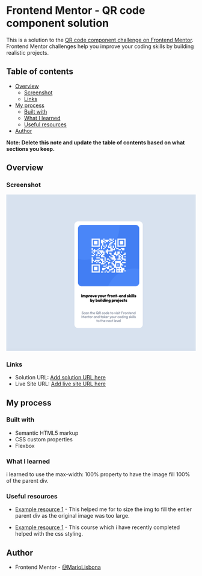 # Frontend Mentor - QR code component solution

This is a solution to the [QR code component challenge on Frontend Mentor](https://www.frontendmentor.io/challenges/qr-code-component-iux_sIO_H). Frontend Mentor challenges help you improve your coding skills by building realistic projects. 

## Table of contents

- [Overview](#overview)
  - [Screenshot](#screenshot)
  - [Links](#links)
- [My process](#my-process)
  - [Built with](#built-with)
  - [What I learned](#what-i-learned)
  - [Useful resources](#useful-resources)
- [Author](#author)

**Note: Delete this note and update the table of contents based on what sections you keep.**

## Overview

### Screenshot

![QR code compenet card](./screenshots/QR%20code%20component.png)

### Links

- Solution URL: [Add solution URL here](https://github.com/MarioLisbona/FEM-qr-code-component-main)
- Live Site URL: [Add live site URL here](https://mariolisbona.github.io/FEM-qr-code-component-main/)

## My process

### Built with

- Semantic HTML5 markup
- CSS custom properties
- Flexbox

### What I learned

i learned to use the max-width: 100% property to have the image fill 100% of the parent div.

### Useful resources

- [Example resource 1](https://www.w3schools.com/css/css_rwd_images.asp) - This helped me for to size the img to fill the entier parent div as the original image was too large.

- [Example resource 1](https://courses.webdevsimplified.com/) - This course which i have recently completed helped with the css styling.

## Author

- Frontend Mentor - [@MarioLisbona](https://www.frontendmentor.io/profile/MarioLisbona)

